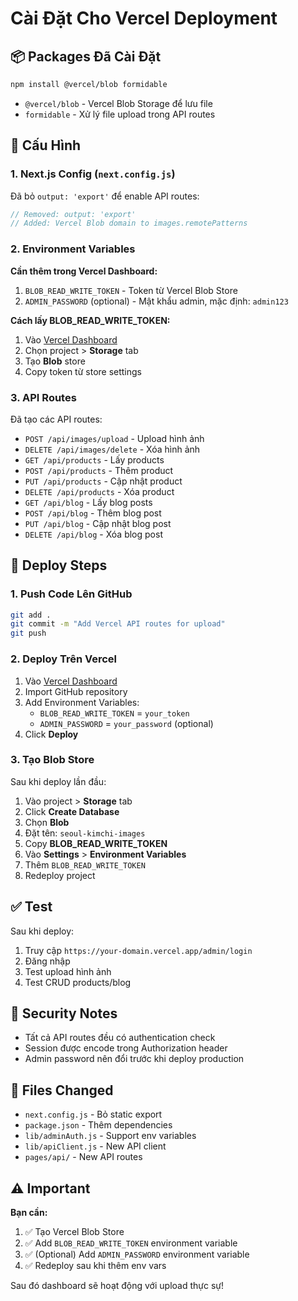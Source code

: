 # Cài Đặt Cho Vercel Deployment

## 📦 Packages Đã Cài Đặt

```bash
npm install @vercel/blob formidable
```

- `@vercel/blob` - Vercel Blob Storage để lưu file
- `formidable` - Xử lý file upload trong API routes

## 🔧 Cấu Hình

### 1. Next.js Config (`next.config.js`)

Đã bỏ `output: 'export'` để enable API routes:
```javascript
// Removed: output: 'export'
// Added: Vercel Blob domain to images.remotePatterns
```

### 2. Environment Variables

**Cần thêm trong Vercel Dashboard:**

1. `BLOB_READ_WRITE_TOKEN` - Token từ Vercel Blob Store
2. `ADMIN_PASSWORD` (optional) - Mật khẩu admin, mặc định: `admin123`

**Cách lấy BLOB_READ_WRITE_TOKEN:**

1. Vào [Vercel Dashboard](https://vercel.com/dashboard)
2. Chọn project > **Storage** tab
3. Tạo **Blob** store
4. Copy token từ store settings

### 3. API Routes

Đã tạo các API routes:

- `POST /api/images/upload` - Upload hình ảnh
- `DELETE /api/images/delete` - Xóa hình ảnh  
- `GET /api/products` - Lấy products
- `POST /api/products` - Thêm product
- `PUT /api/products` - Cập nhật product
- `DELETE /api/products` - Xóa product
- `GET /api/blog` - Lấy blog posts
- `POST /api/blog` - Thêm blog post
- `PUT /api/blog` - Cập nhật blog post
- `DELETE /api/blog` - Xóa blog post

## 🚀 Deploy Steps

### 1. Push Code Lên GitHub

```bash
git add .
git commit -m "Add Vercel API routes for upload"
git push
```

### 2. Deploy Trên Vercel

1. Vào [Vercel Dashboard](https://vercel.com/new)
2. Import GitHub repository
3. Add Environment Variables:
   - `BLOB_READ_WRITE_TOKEN` = `your_token`
   - `ADMIN_PASSWORD` = `your_password` (optional)
4. Click **Deploy**

### 3. Tạo Blob Store

Sau khi deploy lần đầu:

1. Vào project > **Storage** tab
2. Click **Create Database**
3. Chọn **Blob**
4. Đặt tên: `seoul-kimchi-images`
5. Copy **BLOB_READ_WRITE_TOKEN**
6. Vào **Settings** > **Environment Variables**
7. Thêm `BLOB_READ_WRITE_TOKEN`
8. Redeploy project

## ✅ Test

Sau khi deploy:

1. Truy cập `https://your-domain.vercel.app/admin/login`
2. Đăng nhập
3. Test upload hình ảnh
4. Test CRUD products/blog

## 🔐 Security Notes

- Tất cả API routes đều có authentication check
- Session được encode trong Authorization header
- Admin password nên đổi trước khi deploy production

## 📝 Files Changed

- `next.config.js` - Bỏ static export
- `package.json` - Thêm dependencies
- `lib/adminAuth.js` - Support env variables
- `lib/apiClient.js` - New API client
- `pages/api/` - New API routes

## ⚠️ Important

**Bạn cần:**

1. ✅ Tạo Vercel Blob Store
2. ✅ Add `BLOB_READ_WRITE_TOKEN` environment variable
3. ✅ (Optional) Add `ADMIN_PASSWORD` environment variable
4. ✅ Redeploy sau khi thêm env vars

Sau đó dashboard sẽ hoạt động với upload thực sự!
